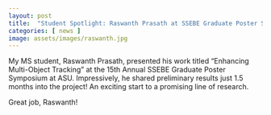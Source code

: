 ```yaml
---
layout: post
title:  "Student Spotlight: Raswanth Prasath at SSEBE Graduate Poster Symposium"
categories: [ news ]
image: assets/images/raswanth.jpg
---
```


My MS student, Raswanth Prasath, presented his work titled “Enhancing Multi-Object Tracking” at the 15th Annual SSEBE Graduate Poster Symposium at ASU. Impressively, he shared preliminary results just 1.5 months into the project! An exciting start to a promising line of research.

Great job, Raswanth!
